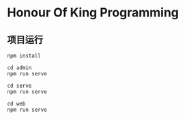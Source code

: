# Honour Of King Programming

## 项目运行
```
npm install 

cd admin 
npm run serve

cd serve
npm run serve

cd web
npm run serve
```
